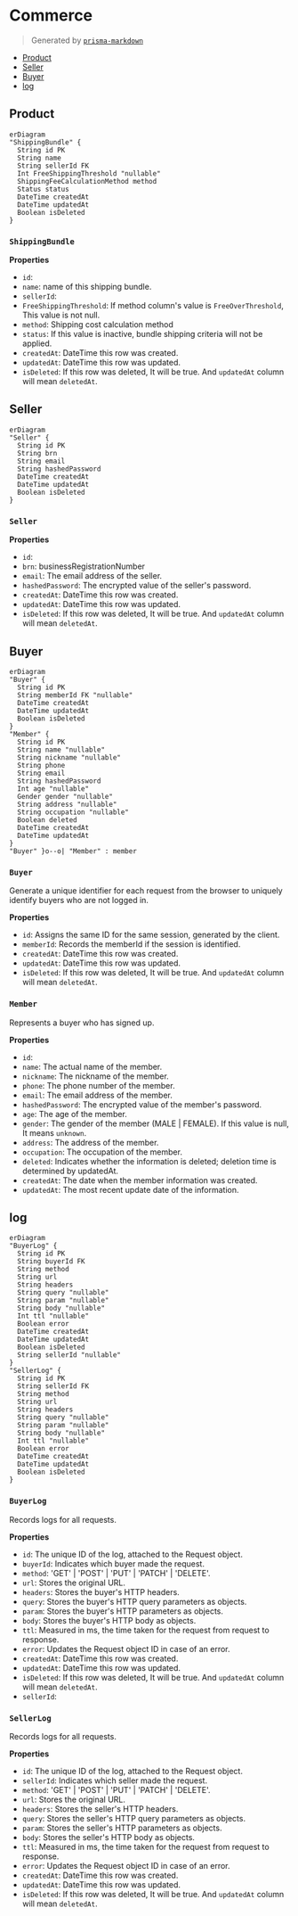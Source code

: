 # Commerce
> Generated by [`prisma-markdown`](https://github.com/samchon/prisma-markdown)

- [Product](#product)
- [Seller](#seller)
- [Buyer](#buyer)
- [log](#log)

## Product
```mermaid
erDiagram
"ShippingBundle" {
  String id PK
  String name
  String sellerId FK
  Int FreeShippingThreshold "nullable"
  ShippingFeeCalculationMethod method
  Status status
  DateTime createdAt
  DateTime updatedAt
  Boolean isDeleted
}
```

### `ShippingBundle`

**Properties**
  - `id`: 
  - `name`: name of this shipping bundle.
  - `sellerId`: 
  - `FreeShippingThreshold`: If method column's value is `FreeOverThreshold`, This value is not null.
  - `method`: Shipping cost calculation method
  - `status`: If this value is inactive, bundle shipping criteria will not be applied.
  - `createdAt`: DateTime this row was created.
  - `updatedAt`: DateTime this row was updated.
  - `isDeleted`: If this row was deleted, It will be true. And `updatedAt` column will mean `deletedAt`.


## Seller
```mermaid
erDiagram
"Seller" {
  String id PK
  String brn
  String email
  String hashedPassword
  DateTime createdAt
  DateTime updatedAt
  Boolean isDeleted
}
```

### `Seller`

**Properties**
  - `id`: 
  - `brn`: businessRegistrationNumber
  - `email`: The email address of the seller.
  - `hashedPassword`: The encrypted value of the seller's password.
  - `createdAt`: DateTime this row was created.
  - `updatedAt`: DateTime this row was updated.
  - `isDeleted`: If this row was deleted, It will be true. And `updatedAt` column will mean `deletedAt`.


## Buyer
```mermaid
erDiagram
"Buyer" {
  String id PK
  String memberId FK "nullable"
  DateTime createdAt
  DateTime updatedAt
  Boolean isDeleted
}
"Member" {
  String id PK
  String name "nullable"
  String nickname "nullable"
  String phone
  String email
  String hashedPassword
  Int age "nullable"
  Gender gender "nullable"
  String address "nullable"
  String occupation "nullable"
  Boolean deleted
  DateTime createdAt
  DateTime updatedAt
}
"Buyer" }o--o| "Member" : member
```

### `Buyer`
Generate a unique identifier for each request from the browser to uniquely identify buyers who are not logged in.

**Properties**
  - `id`: Assigns the same ID for the same session, generated by the client.
  - `memberId`: Records the memberId if the session is identified.
  - `createdAt`: DateTime this row was created.
  - `updatedAt`: DateTime this row was updated.
  - `isDeleted`: If this row was deleted, It will be true. And `updatedAt` column will mean `deletedAt`.

### `Member`
Represents a buyer who has signed up.

**Properties**
  - `id`: 
  - `name`: The actual name of the member.
  - `nickname`: The nickname of the member.
  - `phone`: The phone number of the member.
  - `email`: The email address of the member.
  - `hashedPassword`: The encrypted value of the member's password.
  - `age`: The age of the member.
  - `gender`: The gender of the member (MALE | FEMALE). If this value is null, It means `unknown`.
  - `address`: The address of the member.
  - `occupation`: The occupation of the member.
  - `deleted`: Indicates whether the information is deleted; deletion time is determined by updatedAt.
  - `createdAt`: The date when the member information was created.
  - `updatedAt`: The most recent update date of the information.


## log
```mermaid
erDiagram
"BuyerLog" {
  String id PK
  String buyerId FK
  String method
  String url
  String headers
  String query "nullable"
  String param "nullable"
  String body "nullable"
  Int ttl "nullable"
  Boolean error
  DateTime createdAt
  DateTime updatedAt
  Boolean isDeleted
  String sellerId "nullable"
}
"SellerLog" {
  String id PK
  String sellerId FK
  String method
  String url
  String headers
  String query "nullable"
  String param "nullable"
  String body "nullable"
  Int ttl "nullable"
  Boolean error
  DateTime createdAt
  DateTime updatedAt
  Boolean isDeleted
}
```

### `BuyerLog`
Records logs for all requests.

**Properties**
  - `id`: The unique ID of the log, attached to the Request object.
  - `buyerId`: Indicates which buyer made the request.
  - `method`: 'GET' | 'POST' | 'PUT' | 'PATCH' | 'DELETE'.
  - `url`: Stores the original URL.
  - `headers`: Stores the buyer's HTTP headers.
  - `query`: Stores the buyer's HTTP query parameters as objects.
  - `param`: Stores the buyer's HTTP parameters as objects.
  - `body`: Stores the buyer's HTTP body as objects.
  - `ttl`: Measured in ms, the time taken for the request from request to response.
  - `error`: Updates the Request object ID in case of an error.
  - `createdAt`: DateTime this row was created.
  - `updatedAt`: DateTime this row was updated.
  - `isDeleted`: If this row was deleted, It will be true. And `updatedAt` column will mean `deletedAt`.
  - `sellerId`: 

### `SellerLog`
Records logs for all requests.

**Properties**
  - `id`: The unique ID of the log, attached to the Request object.
  - `sellerId`: Indicates which seller made the request.
  - `method`: 'GET' | 'POST' | 'PUT' | 'PATCH' | 'DELETE'.
  - `url`: Stores the original URL.
  - `headers`: Stores the seller's HTTP headers.
  - `query`: Stores the seller's HTTP query parameters as objects.
  - `param`: Stores the seller's HTTP parameters as objects.
  - `body`: Stores the seller's HTTP body as objects.
  - `ttl`: Measured in ms, the time taken for the request from request to response.
  - `error`: Updates the Request object ID in case of an error.
  - `createdAt`: DateTime this row was created.
  - `updatedAt`: DateTime this row was updated.
  - `isDeleted`: If this row was deleted, It will be true. And `updatedAt` column will mean `deletedAt`.